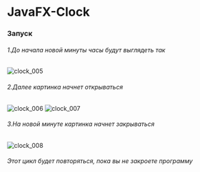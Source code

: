 # JavaFX-Clock

### Запуск

###### 1.До начала новой минуты часы будут выглядеть так

![clock_005](https://user-images.githubusercontent.com/27963442/37518561-aee2c06a-2926-11e8-8d90-26639fc3502c.png)

###### 2.Далее картинка начнет открываться

![clock_006](https://user-images.githubusercontent.com/27963442/37518603-e98bd080-2926-11e8-9230-5d8a2f45ee49.png)
![clock_007](https://user-images.githubusercontent.com/27963442/37518604-e9bc2230-2926-11e8-85ad-8ce7331c23ed.png)

###### 3.На новой минуте картинка начнет закрываться
![clock_008](https://user-images.githubusercontent.com/27963442/37518605-e9e83578-2926-11e8-8c3c-31f0a7055658.png)

###### Этот цикл будет повторяться, пока вы не закроете программу
